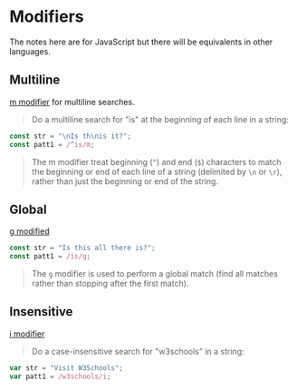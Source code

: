 # Modifiers

The notes here are for JavaScript but there will be equivalents in other languages.

## Multiline

[m modifier](https://www.w3schools.com/jsref/jsref_regexp_m.asp) for multiline searches.

> Do a multiline search for "is" at the beginning of each line in a string:

```javascript
const str = "\nIs th\nis it?";
const patt1 = /^is/m;
```

> The m modifier treat beginning (`^`) and end (`$`) characters to match the beginning or end of each line of a string (delimited by `\n` or `\r`), rather than just the beginning or end of the string.

## Global

[g modified](https://www.w3schools.com/jsref/jsref_regexp_g.asp)

```javascript
const str = "Is this all there is?";
const patt1 = /is/g;
```

> The `g` modifier is used to perform a global match (find all matches rather than stopping after the first match).

## Insensitive

[i modifier](https://www.w3schools.com/jsref/jsref_regexp_i.asp)

> Do a case-insensitive search for "w3schools" in a string:

```javascript
var str = "Visit W3Schools";
var patt1 = /w3schools/i;
```
